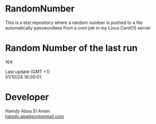 # RandomNumber    
This is a test repository where a random number is pushed to a file automatically passwordless from a cron job in my Linux CentOS server    
# Random Number of the last run   
164
      
Last update (GMT +1)    
01/10/24 16:00:01
# Developer    
Hamdy Abou El Anein   
hamdy.aea@protonmail.com
